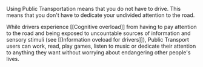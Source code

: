 Using Public Transportation means that you do not have to drive. This means that you don't have to dedicate your undivided attention to the road.

While drivers experience [[Cognitive overload]] from having to pay attention to the road and being exposed to uncountable sources of information and sensory stimuli (see [[Information oveload for drivers]]), Public Transport users can work, read, play games, listen to music or dedicate their attention to anything they want without worrying about endangering other people's lives.
